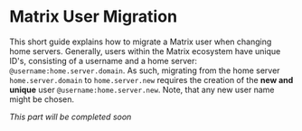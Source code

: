 # Matrix User Migration

This short guide explains how to migrate a Matrix user when changing home servers. Generally, users within the Matrix ecosystem have unique ID's, consisting of a username and a home server: `@username:home.server.domain`. As such, migrating from the home server `home.server.domain` to `home.server.new` requires the creation of the **new and unique** user `@username:home.server.new`. Note, that any new user name might be chosen.

*This part will be completed soon*
